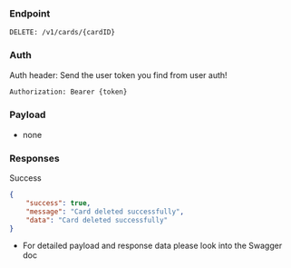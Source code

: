 ### Endpoint
```
DELETE: /v1/cards/{cardID}
```

### Auth
Auth header: Send the user token you find from user auth!
```txt
Authorization: Bearer {token}
```

### Payload
- none

### Responses
Success
```json
{
    "success": true,
    "message": "Card deleted successfully",
    "data": "Card deleted successfully"
}
```
- For detailed payload and response data please look into the Swagger doc